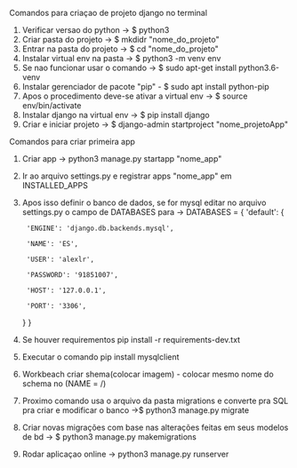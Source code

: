 Comandos para criaçao de projeto django no terminal
1) Verificar versao do python -> $ python3
2) Criar pasta do projeto -> $ mkdidr "nome_do_projeto"
3) Entrar na pasta do projeto -> $ cd "nome_do_projeto"
4) Instalar virtual env na pasta -> $ python3 -m venv env
5) Se nao funcionar usar o comando -> $ sudo apt-get install python3.6-venv
6) Instalar gerenciador de pacote "pip" - $ sudo apt install python-pip
7) Apos o procedimento deve-se ativar a virtual env -> $ source env/bin/activate
8) Instalar django na virtual env -> $ pip install django
10) Criar e iniciar projeto -> $ django-admin startproject "nome_projetoApp"


Comandos para criar primeira app
1) Criar app -> python3 manage.py startapp "nome_app"
2) Ir ao arquivo settings.py e registrar apps "nome_app" em INSTALLED_APPS
3) Apos isso definir o banco de dados, se for mysql editar no arquivo settings.py o campo de DATABASES para -> 
DATABASES = {
    'default': {
    
        'ENGINE': 'django.db.backends.mysql',
        
        'NAME': 'ES',
       
        'USER': 'alexlr',
        
        'PASSWORD': '91851007',
        
        'HOST': '127.0.0.1',
        
        'PORT': '3306',
    }
}
4) Se houver requirementos pip install -r requirements-dev.txt
5) Executar o comando pip install mysqlclient
6) Workbeach criar shema(colocar imagem) - colocar mesmo nome do schema no (NAME = /\)
7) Proximo comando usa o arquivo da pasta migrations e converte pra SQL pra criar e modificar o banco ->$ python3 manage.py migrate 
8) Criar novas migrações com base nas alterações feitas em seus modelos de bd -> $ python3 manage.py makemigrations
9) Rodar aplicaçao online -> python3 manage.py runserver

